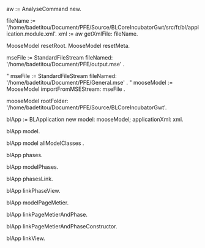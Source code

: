 aw := AnalyseCommand new.

fileName := '/home/badetitou/Document/PFE/Source/BLCoreIncubatorGwt/src/fr/bl/application.module.xml'.
xml := aw getXmlFile: fileName.

MooseModel resetRoot.
MooseModel resetMeta.

mseFile := StandardFileStream fileNamed:  '/home/badetitou/Document/PFE/output.mse' .

"
mseFile := StandardFileStream fileNamed:  '/home/badetitou/Document/PFE/General.mse' .
"
mooseModel := MooseModel importFromMSEStream: mseFile .

mooseModel rootFolder: '/home/badetitou/Document/PFE/Source/BLCoreIncubatorGwt'.

blApp := BLApplication new model: mooseModel; applicationXml: xml.

blApp model.

blApp model allModelClasses .

blApp phases.

blApp modelPhases.

blApp phasesLink.

blApp linkPhaseView.

blApp modelPageMetier. 

blApp linkPageMetierAndPhase.

blApp linkPageMetierAndPhaseConstructor.

blApp linkView.